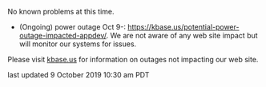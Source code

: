 No known problems at this time.

* (Ongoing) power outage Oct 9-: <a href="https://kbase.us/potential-power-outage-impacted-appdev/">https://kbase.us/potential-power-outage-impacted-appdev/</a>.  We are not aware of any web site impact but will monitor our systems for issues.

Please visit <a href="https://kbase.us">kbase.us</a> for information on outages not impacting our web site.

last updated 9 October 2019 10:30 am PDT
